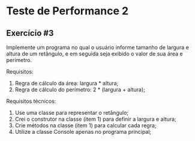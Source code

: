 # Teste de Performance 2
## Exercício #3

Implemente um programa no qual o usuário informe tamanho de largura e altura de um retângulo, e em seguida seja exibido o valor de sua área e perímetro.

Requisitos:

1. Regra de cálculo da área: largura * altura;
2. Regra de cálculo do perímetro: 2 * (largura + altura);

Requisitos técnicos:

1. Use uma classe para representar o retângulo;
2. Crei o construtor na classe (item 1) para definir a largura e altura;
3. Crie métodos na classe (item 1) para calcular cada regra;
4. Utilize a classe Console apenas no programa principal;